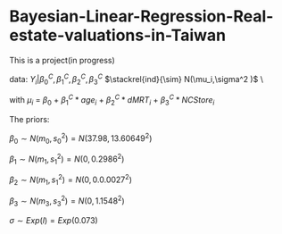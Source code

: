 # Bayesian-Linear-Regression-Real-estate-valuations-in-Taiwan

This is a project(in progress)


$\text{data: }$ $Y_i | \beta_0^C, \beta_1^C, \beta_2^C, \beta_3^C$  $\stackrel{ind}{\sim} N(\mu_i,\sigma^2 )$ \\


with  $\mu_i$ = $\beta_0$ + $\beta_1^C * age_i$ + $\beta_2^C*dMRT_i$ + $\beta_3^C*NCStore_i$

The priors:


$\beta_0 \sim N(m_0, s_0^2) = N(37.98,13.60649^2 )$

$\beta_1 \sim N(m_1, s_1^2) =  N(0, 0.2986^2)$

$\beta_2 \sim N(m_1, s_1^2) =  N(0, 0.0.0027^2)$


$\beta_3 \sim N(m_3, s_3^2) =  N(0, 1.1548^2)$


$\sigma \sim Exp(l) = Exp(0.073)$

